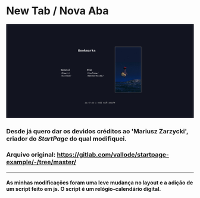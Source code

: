 # New Tab / Nova Aba 

![new-tab-example](preview.png)

### Desde já quero dar os devidos créditos ao **'Mariusz Zarzycki'**, criador do ***StartPage*** do qual modifiquei.

### Arquivo original: https://gitlab.com/vallode/startpage-example/-/tree/master/

***

#### As minhas modificações foram uma leve mudança no layout e a adição de um script feito em js. O script é um relógio-calendário digital.